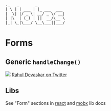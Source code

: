 ```
._   _       _            
| \ | | ___ | |_ ___  ___
|  \| |/ _ \| __/ _ \/ __|
| |\  | (_) | ||  __/\__ \
|_| \_|\___/ \__\___||___/

```

# Forms
## Generic `handleChange()`
![](https://pbs.twimg.com/media/C7Z8QNfU4AAEc2p.jpg:large)
[Rahul Devaskar on Twitter](https://twitter.com/apostopher/status/843998603127414784)

## Libs
See "Form" sections in [react](https://github.com/kylpo/react-playbook/blob/master/libs/react.md#forms) and [mobx](https://github.com/kylpo/react-playbook/blob/master/libs/mobx.md#forms) lib docs